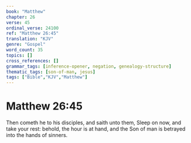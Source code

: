 ```yaml
---
book: "Matthew"
chapter: 26
verse: 45
ordinal_verse: 24100
ref: "Matthew 26:45"
translation: "KJV"
genre: "Gospel"
word_count: 35
topics: []
cross_references: []
grammar_tags: [inference-opener, negation, genealogy-structure]
thematic_tags: [son-of-man, jesus]
tags: ["Bible","KJV","Matthew"]
---
```


# Matthew 26:45

Then cometh he to his disciples, and saith unto them, Sleep on now, and take your rest: behold, the hour is at hand, and the Son of man is betrayed into the hands of sinners.
